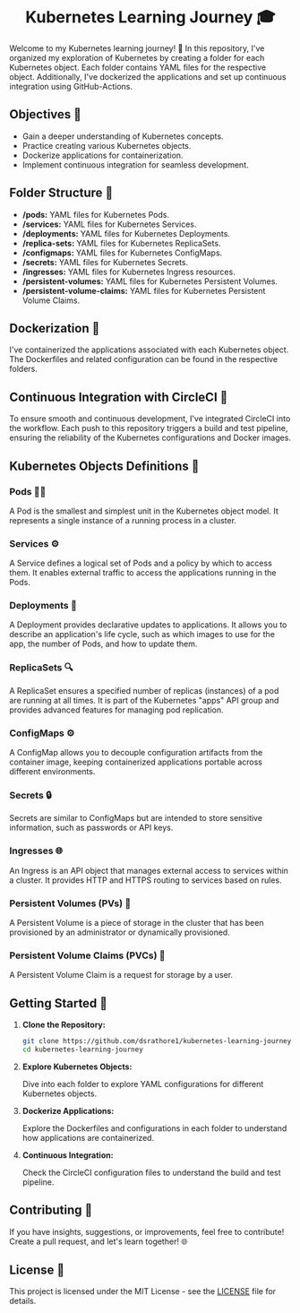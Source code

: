 <h1 align='center'> Kubernetes Learning Journey 🎓</h1>

Welcome to my Kubernetes learning journey! 🌟 In this repository, I've organized my exploration of Kubernetes by creating a folder for each Kubernetes object. Each folder contains YAML files for the respective object. Additionally, I've dockerized the applications and set up continuous integration using GitHub-Actions.

## Objectives 🏹

- Gain a deeper understanding of Kubernetes concepts.
- Practice creating various Kubernetes objects.
- Dockerize applications for containerization.
- Implement continuous integration for seamless development.

## Folder Structure 📂

- **/pods:** YAML files for Kubernetes Pods.
- **/services:** YAML files for Kubernetes Services.
- **/deployments:** YAML files for Kubernetes Deployments.
- **/replica-sets:** YAML files for Kubernetes ReplicaSets.
- **/configmaps:** YAML files for Kubernetes ConfigMaps.
- **/secrets:** YAML files for Kubernetes Secrets.
- **/ingresses:** YAML files for Kubernetes Ingress resources.
- **/persistent-volumes:** YAML files for Kubernetes Persistent Volumes.
- **/persistent-volume-claims:** YAML files for Kubernetes Persistent Volume Claims.

## Dockerization 🐳

I've containerized the applications associated with each Kubernetes object. The Dockerfiles and related configuration can be found in the respective folders.

## Continuous Integration with CircleCI 🔄

To ensure smooth and continuous development, I've integrated CircleCI into the workflow. Each push to this repository triggers a build and test pipeline, ensuring the reliability of the Kubernetes configurations and Docker images.

## Kubernetes Objects Definitions 📝

### Pods 🧑‍🚀

A Pod is the smallest and simplest unit in the Kubernetes object model. It represents a single instance of a running process in a cluster.

### Services ⚙️

A Service defines a logical set of Pods and a policy by which to access them. It enables external traffic to access the applications running in the Pods.

### Deployments 🚀

A Deployment provides declarative updates to applications. It allows you to describe an application's life cycle, such as which images to use for the app, the number of Pods, and how to update them.

### ReplicaSets 🔍

A ReplicaSet ensures a specified number of replicas (instances) of a pod are running at all times. It is part of the Kubernetes "apps" API group and provides advanced features for managing pod replication.

### ConfigMaps ⚙️

A ConfigMap allows you to decouple configuration artifacts from the container image, keeping containerized applications portable across different environments.

### Secrets 🔒

Secrets are similar to ConfigMaps but are intended to store sensitive information, such as passwords or API keys.

### Ingresses 🌐

An Ingress is an API object that manages external access to services within a cluster. It provides HTTP and HTTPS routing to services based on rules.

### Persistent Volumes (PVs) 💾

A Persistent Volume is a piece of storage in the cluster that has been provisioned by an administrator or dynamically provisioned.

### Persistent Volume Claims (PVCs) 💾

A Persistent Volume Claim is a request for storage by a user.

## Getting Started 🚀

1. **Clone the Repository:**

   ```bash
   git clone https://github.com/dsrathore1/kubernetes-learning-journey.git
   cd kubernetes-learning-journey
   ```

2. **Explore Kubernetes Objects:**

   Dive into each folder to explore YAML configurations for different Kubernetes objects.

3. **Dockerize Applications:**

   Explore the Dockerfiles and configurations in each folder to understand how applications are containerized.

4. **Continuous Integration:**

   Check the CircleCI configuration files to understand the build and test pipeline.

## Contributing 🤝

If you have insights, suggestions, or improvements, feel free to contribute! Create a pull request, and let's learn together! 🌐

## License 📜

This project is licensed under the MIT License - see the [LICENSE](LICENSE) file for details.
